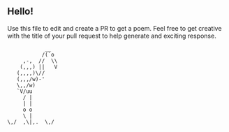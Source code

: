 Hello!
------

Use this file to edit and create a PR to get a poem. Feel free to get creative with the title of your pull request to help generate and exciting response.

```
            __
           /(`o
     ,-,  //  \\
    (,,,) ||   V
   (,,,,)\//
   (,,,/w)-'
   \,,/w)
   `V/uu
     / |
     | |
     o o
     \ |
\,/  ,\|,.  \,/
```
